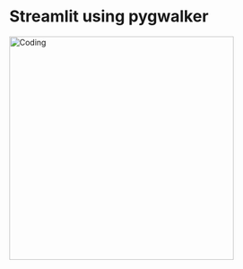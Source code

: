 # Streamlit using pygwalker

<img align ="center" alt ="Coding" width = "400" src="Screenshot_d.png">
